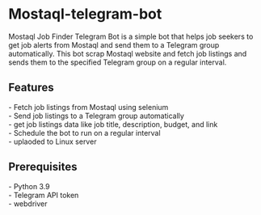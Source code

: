 # Mostaql-telegram-bot
Mostaql Job Finder Telegram Bot is a simple bot that helps job seekers to get job alerts from Mostaql and send them to a Telegram group automatically. This bot scrap Mostaql website and fetch job listings and sends them to the specified Telegram group on a regular interval.

<h2>Features</h2>
- Fetch job listings from Mostaql using selenium <br>
- Send job listings to a Telegram group automatically <br>
- get job listings data like job title, description, budget, and link <br>
- Schedule the bot to run on a regular interval <br>
- uplaoded to Linux server

<h2>Prerequisites</h2>
- Python 3.9 <br>
- Telegram API token <br>
- webdriver <br>




